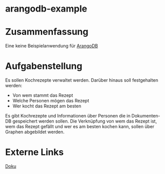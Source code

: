 # arangodb-example #

# Zusammenfassung #
Eine keine Beispielanwendung für [ArangoDB](https://www.arangodb.com/)

# Aufgabenstellung #

Es sollen Kochrezepte verwaltet werden. Darüber hinaus soll festgehalten werden:

* Von wem stammt das Rezept
* Welche Personen mögen das Rezept
* Wer kocht das Rezept am besten

Es gibt Kochrezepte und Informationen über Personen die in Dokumenten-DB
gespeichert werden sollen. Die Verknüpfung von wem das Rezept ist, wem das
Rezept gefällt und wer es am besten kochen kann, sollen über Graphen abgebildet
werden.

# Externe Links #

[Doku](https://www.arangodb.com/documentation)

